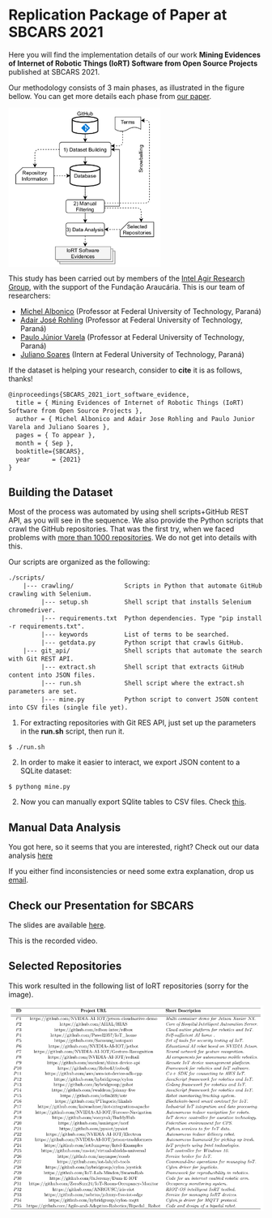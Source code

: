 # Replication Package of Paper at SBCARS 2021

Here you will find the implementation details of our work **Mining Evidences of Internet of Robotic Things (IoRT) Software from Open Source Projects** published at SBCARS 2021.

Our methodology consists of 3 main phases, as illustrated in the figure bellow. You can get more details each phase from [our paper](https://nuvem.utfpr.edu.br/index.php/s/jWcSX4fDkBYdvnJ).

<img src="./workflow.png" width="300" align="center" alt="Work Methodology">

This study has been carried out by members of the [Intel Agir Research Group](https://intelagir-research-group.github.io/), with the support of the Fundação Araucária. This is our team of researchers:

- [Michel Albonico](https://michelalbonico.github.io) (Professor at Federal University of Technology, Paraná) 
- [Adair José Rohling](https://scholar.google.com/citations?user=YhGAMeQAAAAJ&hl=pt-BR) (Professor at Federal University of Technology, Paraná)
- [Paulo Júnior Varela](https://scholar.google.com/citations?user=hI4vnxAAAAAJ&hl=pt-BR) (Professor at Federal University of Technology, Paraná)
- [Juliano Soares](#) (Intern at Federal University of Technology, Paraná)

If the dataset is helping your research, consider to **cite** it is as follows, thanks!

```
@inproceedings{SBCARS_2021_iort_software_evidence,
  title = { Mining Evidences of Internet of Robotic Things (IoRT) Software from Open Source Projects },
  author = { Michel Albonico and Adair Jose Rohling and Paulo Junior Varela and Juliano Soares },
  pages = { To appear },
  month = { Sep },
  booktitle={SBCARS},
  year      = {2021}
}
```

## Building the Dataset

Most of the process was automated by using shell scripts+GitHub REST API, as you will see in the sequence. We also provide the Python scripts that crawl the GitHub repositories. That was the first try, when we faced problems with [more than 1000 repositories](https://github.com/sourcegraph/sourcegraph/issues/2562). We do not get into details with this.

Our scripts are organized as the following:

```
./scripts/
    |--- crawling/     		    Scripts in Python that automate GitHub crawling with Selenium.
         |--- setup.sh          Shell script that installs Selenium chromedriver.
         |--- requirements.txt  Python dependencies. Type "pip install -r requirements.txt".
         |--- keywords          List of terms to be searched.
         |--- getdata.py        Python script that crawls GitHub.
    |--- git_api/       		Shell scripts that automate the search with Git REST API.
         |--- extract.sh        Shell script that extracts GitHub content into JSON files.
         |--- run.sh            Shell script where the extract.sh parameters are set.
         |--- mine.py           Python script to convert JSON content into CSV files (single file yet).
```

1) For extracting repositories with Git RES API, just set up the parameters in the **run.sh** script, then run it.
```
$ ./run.sh
```

2) In order to make it easier to interact, we export JSON content to a SQLite dataset:
```
$ pythong mine.py
```

2) Now you can manually export SQlite tables to CSV files. Check [this](https://www.sqlitetutorial.net/sqlite-tutorial/sqlite-export-csv/).

## Manual Data Analysis

You got here, so it seems that you are interested, right? Check out our data analysis [here](https://docs.google.com/spreadsheets/d/1CsLUjaCNy3LT6rFMImbM0fqySriKSE5gOBEp0ZMEQho/edit?usp=sharing)

If you either find inconsistencies or need some extra explanation, drop us [email](mailto:michelalbonico@utfpr.edu.br).

## Check our Presentation for SBCARS

The slides are available [here](#).

This is the recorded video.

## Selected Repositories

This work resulted in the following list of IoRT repositories (sorry for the image).

![Selected Repositories](./selected-repos.png)
